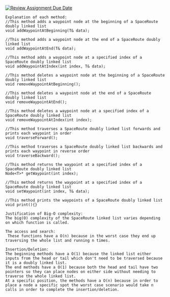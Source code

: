 [![Review Assignment Due Date](https://classroom.github.com/assets/deadline-readme-button-22041afd0340ce965d47ae6ef1cefeee28c7c493a6346c4f15d667ab976d596c.svg)](https://classroom.github.com/a/j-DzvjBA)

    Explanation of each method:
    //This method adds a waypoint node at the beginning of a SpaceRoute doubly linked list 
    void addWaypointAtBeginning(T& data);
    
    //This method adds a waypoint node at the end of a SpaceRoute doubly linked list 
    void addWaypointAtEnd(T& data);
    
    //This method adds a waypoint node at a specified index of a SpaceRoute doubly linked list 
    void addWaypointAtIndex(int index, T& data);
    
    //This method deletes a waypoint node at the beginning of a SpaceRoute doubly linked list 
    void removeWaypointAtBeginning();
    
    //This method deletes a waypoint node at the end of a SpaceRoute doubly linked list 
    void removeWaypointAtEnd();
    
    //This method deletes a waypoint node at a specified index of a SpaceRoute doubly linked list 
    void removeWaypointAtIndex(int index);
    
    //This method traverses a SpaceRoute doubly linked list forwards and prints each waypoint in order
    void traverseForward();
    
    //This method traverses a SpaceRoute doubly linked list backwards and prints each waypoint in reverse order
    void traverseBackward();
    
    //This method returns the waypoint at a specified index of a SpaceRoute doubly linked list
    Node<T>* getWaypoint(int index);
    
    //This method returns the waypoint at a specified index of a SpaceRoute doubly linked list
    void setWaypoint(int index, T& data);
    
    //This method prints the waypoints of a SpaceRoute doubly linked list 
    void print(){}
    
    Justification of Big-O complexity:
    The big(O) complexity of the SpaceRoute linked list varies depending on which function is called.
    
    The access and search:
     These functions have a O(n) because in the worst case they end up traversing the whole list and running n times.
    
    Insertion/Deletion: 
    The beginning methods have a O(1) because the linked list either inputs from the head or tail which don't need to be traversed because it is a doubly linked list.
    The end methods have a O(1) because both the head and tail have two pointers so they can place nodes on either side without needing to traverse the whole linked list.
    At a specific position, the methods have a O(n) because in order to place a node a specific spot the worst case scenario would take n calls in order to complete the insertion/deletion.
